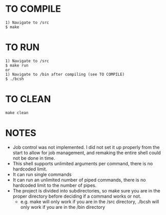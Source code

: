 # TO COMPILE
	
	1) Navigate to /src
	$ make

# TO RUN
	
	1) Navigate to /src
	$ make run
    or 	
	1) Navigate to /bin after compiling (see TO COMPILE)
	$ ./bcsh

# TO CLEAN
	
	make clean

# NOTES

- Job control was not implemented. I did not set it up properly from the start to allow for job management, and remaking the entire shell could not be done in time.
- This shell supports unlimited arguments per command, there is no hardcoded limit.
- It can run single commands
- It can run an unlimited number of piped commands, there is no hardcoded limit to the number of pipes.
- The project is divided into subdirectories, so make sure you are in the proper directory before deciding if a command works or not.
	- e.g. make will only work if you are in the /src directory, ./bcsh will only work if you are in the /bin directory
